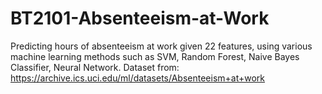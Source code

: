 # BT2101-Absenteeism-at-Work
Predicting hours of absenteeism at work given 22 features, using various machine learning methods such as SVM, Random Forest, Naive Bayes Classifier, Neural Network.
Dataset from: https://archive.ics.uci.edu/ml/datasets/Absenteeism+at+work

